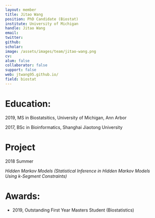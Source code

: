 ```yaml
---
layout: member
title: Jitao Wang
position: PhD Candidate (Biostat)
institute: University of Michigan
handle: Jitao Wang
email: 
twitter: 
github: 
scholar: 
image: /assets/images/team/jitao-wang.png
cv: 
alum: false
collaborator: false
support: false                                  
web: jtwang95.github.io/
field: biostat
---
```



# Education:

2019, MS  in Biostatsitics, University of Michigan, Ann Arbor

2017, BSc in Bioinformatics, Shanghai Jiaotong University

# Project

2018 Summer

_Hidden Markov Models (Statistical Inference in Hidden Markov Models Using k-Segment Constraints)_

# Awards:

* 2019, Outstanding First Year Masters Student (Biostatistics)

